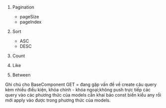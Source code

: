 1. Pagination
    - pageSize
    - pageIndex
2. Sort
    - ASC
    - DESC

3. Count
4. Like
5. Between

Ghi chú cho BaseComponent
GET = đang gặp vấn đề về create câu query kèm nhiều điều kiện, khóa chính - khóa ngoại;không push trực tiếp các query vào các phương thức của models cần khai báo const biến kiểu any rồi mới apply vào được trong phương thức của models.

